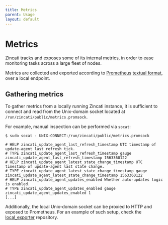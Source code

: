 ```yaml
---
title: Metrics
parent: Usage
layout: default
---
```


# Metrics

Zincati tracks and exposes some of its internal metrics, in order to ease monitoring tasks across a large fleet of nodes.

Metrics are collected and exported according to [Prometheus] [textual format][prom-text], over a local endpoint.

[Prometheus]: https://prometheus.io/
[prom-text]: https://prometheus.io/docs/instrumenting/exposition_formats/

## Gathering metrics

To gather metrics from a locally running Zincati instance, it is sufficient to connect and read from the Unix-domain socket located at `/run/zincati/public/metrics.promsock`.

For example, manual inspection can be performed via `socat`:

```
$ sudo socat - UNIX-CONNECT:/run/zincati/public/metrics.promsock

# HELP zincati_update_agent_last_refresh_timestamp UTC timestamp of update-agent last refresh tick.
# TYPE zincati_update_agent_last_refresh_timestamp gauge
zincati_update_agent_last_refresh_timestamp 1563360122
# HELP zincati_update_agent_latest_state_change_timestamp UTC timestamp of update-agent last state change.
# TYPE zincati_update_agent_latest_state_change_timestamp gauge
zincati_update_agent_latest_state_change_timestamp 1563360122
# HELP zincati_update_agent_updates_enabled Whether auto-updates logic is enabled.
# TYPE zincati_update_agent_updates_enabled gauge
zincati_update_agent_updates_enabled 1
[...]
```

Additionally, the local Unix-domain socket can be proxied to HTTP and exposed to Prometheus.
For an example of such setup, check the [local\_exporter][local_exporter] repository.

[local_exporter]: https://github.com/lucab/local_exporter
